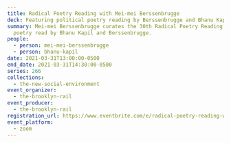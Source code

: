 ```yaml
---
title: Radical Poetry Reading with Mei-mei Berssenbrugge
deck: Featuring political poetry reading by Berssenbrugge and Bhanu Kapil
summary: Mei-mei Berssenbrugge curates the 30th Radical Poetry Reading featuring
  poetry read by Bhanu Kapil and Berssenbrugge.
people:
  - person: mei-mei-berssenbrugge
  - person: bhanu-kapil
date: 2021-03-31T13:00:00-0500
end_date: 2021-03-31T14:30:00-0500
series: 266
collections:
  - the-new-social-environment
event_organizer:
  - the-brooklyn-rail
event_producer:
  - the-brooklyn-rail
registration_url: https://www.eventbrite.com/e/radical-poetry-reading-with-mei-mei-berssenbrugge-tickets-147681155311
event_platform:
  - zoom
---
```

